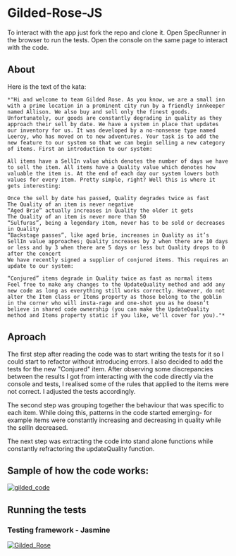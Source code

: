 # Gilded-Rose-JS
To interact with the app just fork the repo and clone it. Open SpecRunner in the browser to run the tests. Open the console on the same page to interact with the code.

## About
Here is the text of the kata:
```
*"Hi and welcome to team Gilded Rose. As you know, we are a small inn with a prime location in a prominent city run by a friendly innkeeper named Allison. We also buy and sell only the finest goods. Unfortunately, our goods are constantly degrading in quality as they approach their sell by date. We have a system in place that updates our inventory for us. It was developed by a no-nonsense type named Leeroy, who has moved on to new adventures. Your task is to add the new feature to our system so that we can begin selling a new category of items. First an introduction to our system:

All items have a SellIn value which denotes the number of days we have to sell the item. All items have a Quality value which denotes how valuable the item is. At the end of each day our system lowers both values for every item. Pretty simple, right? Well this is where it gets interesting:

Once the sell by date has passed, Quality degrades twice as fast
The Quality of an item is never negative
“Aged Brie” actually increases in Quality the older it gets
The Quality of an item is never more than 50
“Sulfuras”, being a legendary item, never has to be sold or decreases in Quality
“Backstage passes”, like aged brie, increases in Quality as it’s SellIn value approaches; Quality increases by 2 when there are 10 days or less and by 3 when there are 5 days or less but Quality drops to 0 after the concert
We have recently signed a supplier of conjured items. This requires an update to our system:

“Conjured” items degrade in Quality twice as fast as normal items
Feel free to make any changes to the UpdateQuality method and add any new code as long as everything still works correctly. However, do not alter the Item class or Items property as those belong to the goblin in the corner who will insta-rage and one-shot you as he doesn’t believe in shared code ownership (you can make the UpdateQuality method and Items property static if you like, we’ll cover for you)."*
```
## Aproach
The first step after reading the code was to start writing the tests for it so I could start to refactor without introducing errors. I also decided to add the tests for the new "Conjured" item.
After observing some discrepancies between the results I got from interacting with the code directly via the console and tests, I realised some of the rules that applied to the items were not correct. I adjusted the tests accordingly.

The second step was grouping together the behaviour that was specific to each item. While doing this, patterns in the code started emerging- for example items were constantly increasing and decreasing in quality while the sellIn decreased.

The next step was extracting the code into stand alone functions while constantly refractoring the updateQuality function.
## Sample of how the code works:
<a href="https://imgbb.com/"><img src="https://image.ibb.co/gKmiRy/gilded_code.png" alt="gilded_code" border="0"></a>

## Running the tests
### Testing framework - Jasmine
<a href="https://ibb.co/evqUYd"><img src="https://preview.ibb.co/cEXyRy/Gilded_Rose.png" alt="Gilded_Rose" border="0"></a>
